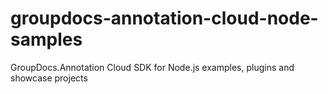 # groupdocs-annotation-cloud-node-samples
GroupDocs.Annotation Cloud SDK for Node.js examples, plugins and showcase projects 
